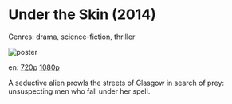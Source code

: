 # Under the Skin (2014)

Genres: drama, science-fiction, thriller

![poster](http://image.tmdb.org/t/p/w500/vYbCF0Hn6f4kVtOtVF3FiktiiXd.jpg)

en:
  [720p](magnet:?xt=urn:btih:B386DA093D7B6B1E30E926F51E731C92FB43D54E&tr=udp://glotorrents.pw:6969/announce&tr=udp://tracker.opentrackr.org:1337/announce&tr=udp://torrent.gresille.org:80/announce&tr=udp://tracker.openbittorrent.com:80&tr=udp://tracker.coppersurfer.tk:6969&tr=udp://tracker.leechers-paradise.org:6969&tr=udp://p4p.arenabg.ch:1337&tr=udp://tracker.internetwarriors.net:1337)
  [1080p](magnet:?xt=urn:btih:FAA634C2A3B68D2617F2828C8B3EC90D0A803D2C&tr=udp://glotorrents.pw:6969/announce&tr=udp://tracker.opentrackr.org:1337/announce&tr=udp://torrent.gresille.org:80/announce&tr=udp://tracker.openbittorrent.com:80&tr=udp://tracker.coppersurfer.tk:6969&tr=udp://tracker.leechers-paradise.org:6969&tr=udp://p4p.arenabg.ch:1337&tr=udp://tracker.internetwarriors.net:1337)
  


A seductive alien prowls the streets of Glasgow in search of prey: unsuspecting men who fall under her spell.